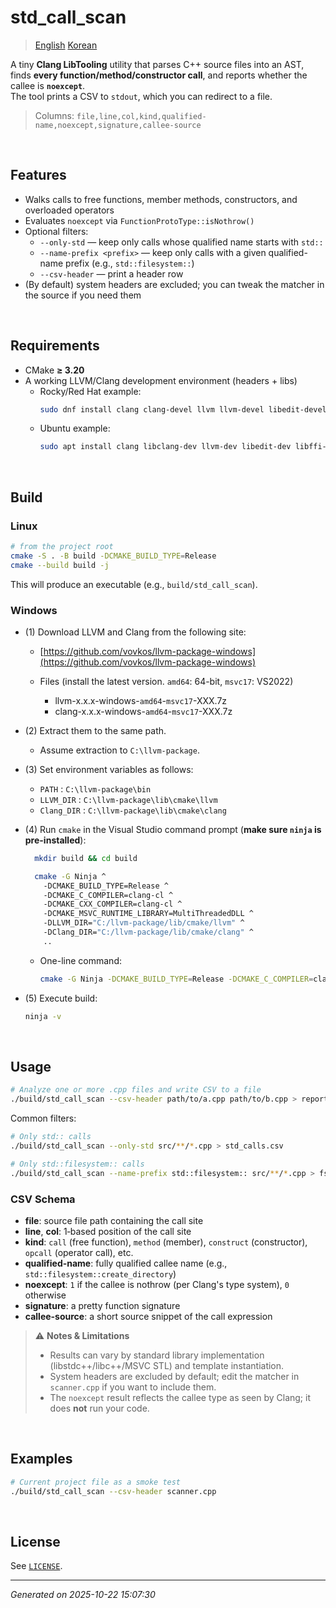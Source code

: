 # std_call_scan

> [English](README.md) [Korean](README.ko.md) 

A tiny **Clang LibTooling** utility that parses C++ source files into an AST, finds **every function/method/constructor call**, and reports whether the callee is **`noexcept`**.  
The tool prints a CSV to `stdout`, which you can redirect to a file.

> Columns: `file,line,col,kind,qualified-name,noexcept,signature,callee-source`

<br />

## Features

- Walks calls to free functions, member methods, constructors, and overloaded operators
- Evaluates `noexcept` via `FunctionProtoType::isNothrow()`
- Optional filters:
  - `--only-std` — keep only calls whose qualified name starts with `std::`
  - `--name-prefix <prefix>` — keep only calls with a given qualified-name prefix (e.g., `std::filesystem::`)
  - `--csv-header` — print a header row
- (By default) system headers are excluded; you can tweak the matcher in the source if you need them

<br />

## Requirements

- CMake **≥ 3.20**
- A working LLVM/Clang development environment (headers + libs)
  - Rocky/Red Hat example:
    ```bash
    sudo dnf install clang clang-devel llvm llvm-devel libedit-devel libffi-devel libxml2-devel zlib-devel libzstd-devel
    ```
  - Ubuntu example:
    ```bash
    sudo apt install clang libclang-dev llvm-dev libedit-dev libffi-dev libxml2-dev zlib1g-dev libzstd-dev
    ```

<br />

## Build

### Linux

```bash
# from the project root
cmake -S . -B build -DCMAKE_BUILD_TYPE=Release
cmake --build build -j
```

This will produce an executable (e.g., `build/std_call_scan`).

### Windows 

* (1) Download LLVM and Clang from the following site:

  * [https://github.com/vovkos/llvm-package-windows](https://github.com/vovkos/llvm-package-windows)
  * Files (install the latest version. `amd64`: 64-bit, `msvc17`: VS2022)

    * llvm-x.x.x-windows-`amd64`-`msvc17`-XXX.7z
    * clang-x.x.x-windows-`amd64`-`msvc17`-XXX.7z

* (2) Extract them to the same path.

  * Assume extraction to `C:\llvm-package`.

* (3) Set environment variables as follows:

  * `PATH` : `C:\llvm-package\bin`
  * `LLVM_DIR` : `C:\llvm-package\lib\cmake\llvm`
  * `Clang_DIR` : `C:\llvm-package\lib\cmake\clang`

* (4) Run `cmake` in the Visual Studio command prompt (**make sure `ninja` is pre-installed**):

  ```bash
    mkdir build && cd build

    cmake -G Ninja ^
      -DCMAKE_BUILD_TYPE=Release ^
      -DCMAKE_C_COMPILER=clang-cl ^
      -DCMAKE_CXX_COMPILER=clang-cl ^
      -DCMAKE_MSVC_RUNTIME_LIBRARY=MultiThreadedDLL ^
      -DLLVM_DIR="C:/llvm-package/lib/cmake/llvm" ^
      -DClang_DIR="C:/llvm-package/lib/cmake/clang" ^
      ..
  ```

  * One-line command:

    ```bash
    cmake -G Ninja -DCMAKE_BUILD_TYPE=Release -DCMAKE_C_COMPILER=clang-cl -DCMAKE_CXX_COMPILER=clang-cl -DCMAKE_MSVC_RUNTIME_LIBRARY=MultiThreadedDLL -DLLVM_DIR="C:/llvm-package/lib/cmake/llvm" -DClang_DIR="C:/llvm-package/lib/cmake/clang" ..
    ```

* (5) Execute build:

  ```bash
  ninja -v
  ```

<br />

## Usage

```bash
# Analyze one or more .cpp files and write CSV to a file
./build/std_call_scan --csv-header path/to/a.cpp path/to/b.cpp > report.csv
```

Common filters:

```bash
# Only std:: calls
./build/std_call_scan --only-std src/**/*.cpp > std_calls.csv

# Only std::filesystem:: calls
./build/std_call_scan --name-prefix std::filesystem:: src/**/*.cpp > fs_calls.csv
```

### CSV Schema

- **file**: source file path containing the call site
- **line**, **col**: 1‑based position of the call site
- **kind**: `call` (free function), `method` (member), `construct` (constructor), `opcall` (operator call), etc.
- **qualified-name**: fully qualified callee name (e.g., `std::filesystem::create_directory`)
- **noexcept**: `1` if the callee is nothrow (per Clang's type system), `0` otherwise
- **signature**: a pretty function signature
- **callee-source**: a short source snippet of the call expression

> ⚠️ **Notes & Limitations**
>
> - Results can vary by standard library implementation (libstdc++/libc++/MSVC STL) and template instantiation.
> - System headers are excluded by default; edit the matcher in `scanner.cpp` if you want to include them.
> - The `noexcept` result reflects the callee type as seen by Clang; it does **not** run your code.

<br />

## Examples

```bash
# Current project file as a smoke test
./build/std_call_scan --csv-header scanner.cpp
```

<br />

## License

See [`LICENSE`](LICENSE).

---

*Generated on 2025-10-22 15:07:30*
